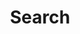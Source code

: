 ---
title: 'Search' # in any language you want
layout: 'search' # necessary for search
# url: "/archive"
# description: "Description for Search"
summary: 'search'
draft: false
---